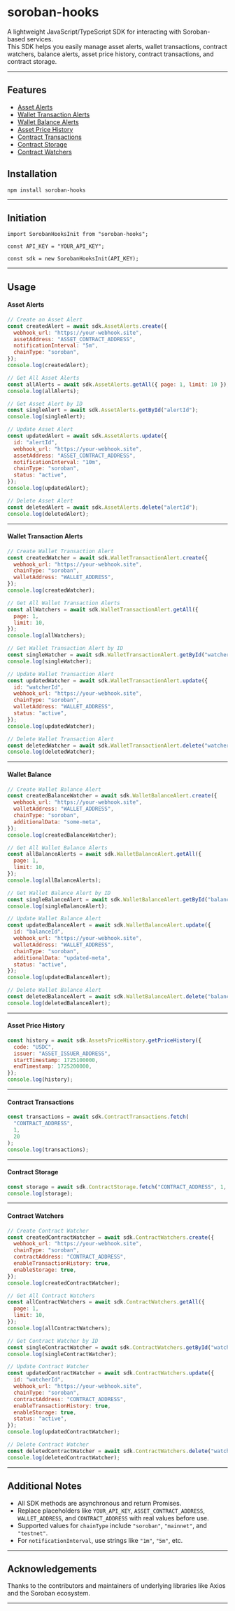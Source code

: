 # soroban-hooks

A lightweight JavaScript/TypeScript SDK for interacting with Soroban-based services.  
This SDK helps you easily manage asset alerts, wallet transactions, contract watchers, balance alerts, asset price history, contract transactions, and contract storage.

---

## Features

- [Asset Alerts](#asset-alerts)
- [Wallet Transaction Alerts](#wallet-transaction-alerts)
- [Wallet Balance Alerts](#wallet-balance-alerts)
- [Asset Price History](#asset-price-history)
- [Contract Transactions](#contract-transactions)
- [Contract Storage](#contract-storage)
- [Contract Watchers](#contract-watchers)

## Installation

```
npm install soroban-hooks
```

---

## Initiation

```
import SorobanHooksInit from "soroban-hooks";

const API_KEY = "YOUR_API_KEY";

const sdk = new SorobanHooksInit(API_KEY);
```

---

## Usage

<div id="asset-alerts"></div>

#### Asset Alerts

```javascript
// Create an Asset Alert
const createdAlert = await sdk.AssetAlerts.create({
  webhook_url: "https://your-webhook.site",
  assetAddress: "ASSET_CONTRACT_ADDRESS",
  notificationInterval: "5m",
  chainType: "soroban",
});
console.log(createdAlert);
```

```javascript
// Get All Asset Alerts
const allAlerts = await sdk.AssetAlerts.getAll({ page: 1, limit: 10 });
console.log(allAlerts);
```

```javascript
// Get Asset Alert by ID
const singleAlert = await sdk.AssetAlerts.getById("alertId");
console.log(singleAlert);
```

```javascript
// Update Asset Alert
const updatedAlert = await sdk.AssetAlerts.update({
  id: "alertId",
  webhook_url: "https://your-webhook.site",
  assetAddress: "ASSET_CONTRACT_ADDRESS",
  notificationInterval: "10m",
  chainType: "soroban",
  status: "active",
});
console.log(updatedAlert);
```

```javascript
// Delete Asset Alert
const deletedAlert = await sdk.AssetAlerts.delete("alertId");
console.log(deletedAlert);
```

---

#### Wallet Transaction Alerts

<div id="wallet-transaction-alerts"></div>

```javascript
// Create Wallet Transaction Alert
const createdWatcher = await sdk.WalletTransactionAlert.create({
  webhook_url: "https://your-webhook.site",
  chainType: "soroban",
  walletAddress: "WALLET_ADDRESS",
});
console.log(createdWatcher);
```

```javascript
// Get All Wallet Transaction Alerts
const allWatchers = await sdk.WalletTransactionAlert.getAll({
  page: 1,
  limit: 10,
});
console.log(allWatchers);
```

```javascript
// Get Wallet Transaction Alert by ID
const singleWatcher = await sdk.WalletTransactionAlert.getById("watcherId");
console.log(singleWatcher);
```

```javascript
// Update Wallet Transaction Alert
const updatedWatcher = await sdk.WalletTransactionAlert.update({
  id: "watcherId",
  webhook_url: "https://your-webhook.site",
  chainType: "soroban",
  walletAddress: "WALLET_ADDRESS",
  status: "active",
});
console.log(updatedWatcher);

// Delete Wallet Transaction Alert
const deletedWatcher = await sdk.WalletTransactionAlert.delete("watcherId");
console.log(deletedWatcher);
```

---

#### Wallet Balance

<div id="wallet-balance-alerts"></div>

```javascript
// Create Wallet Balance Alert
const createdBalanceWatcher = await sdk.WalletBalanceAlert.create({
  webhook_url: "https://your-webhook.site",
  walletAddress: "WALLET_ADDRESS",
  chainType: "soroban",
  additionalData: "some-meta",
});
console.log(createdBalanceWatcher);

// Get All Wallet Balance Alerts
const allBalanceAlerts = await sdk.WalletBalanceAlert.getAll({
  page: 1,
  limit: 10,
});
console.log(allBalanceAlerts);

// Get Wallet Balance Alert by ID
const singleBalanceAlert = await sdk.WalletBalanceAlert.getById("balanceId");
console.log(singleBalanceAlert);

// Update Wallet Balance Alert
const updatedBalanceAlert = await sdk.WalletBalanceAlert.update({
  id: "balanceId",
  webhook_url: "https://your-webhook.site",
  walletAddress: "WALLET_ADDRESS",
  chainType: "soroban",
  additionalData: "updated-meta",
  status: "active",
});
console.log(updatedBalanceAlert);

// Delete Wallet Balance Alert
const deletedBalanceAlert = await sdk.WalletBalanceAlert.delete("balanceId");
console.log(deletedBalanceAlert);
```

---

#### Asset Price History

<div id="asset-price-history"></div>

```javascript
const history = await sdk.AssetsPriceHistory.getPriceHistory({
  code: "USDC",
  issuer: "ASSET_ISSUER_ADDRESS",
  startTimestamp: 1725100000,
  endTimestamp: 1725200000,
});
console.log(history);
```

---

#### Contract Transactions

<div id="contract-transactions"></div>

```javascript
const transactions = await sdk.ContractTransactions.fetch(
  "CONTRACT_ADDRESS",
  1,
  20
);
console.log(transactions);
```

---

#### Contract Storage

<div id="contract-storage"></div>

```javascript
const storage = await sdk.ContractStorage.fetch("CONTRACT_ADDRESS", 1, 20);
console.log(storage);
```

---

#### Contract Watchers

<div id="contract-watchers"></div>

```javascript
// Create Contract Watcher
const createdContractWatcher = await sdk.ContractWatchers.create({
  webhook_url: "https://your-webhook.site",
  chainType: "soroban",
  contractAddress: "CONTRACT_ADDRESS",
  enableTransactionHistory: true,
  enableStorage: true,
});
console.log(createdContractWatcher);

// Get All Contract Watchers
const allContractWatchers = await sdk.ContractWatchers.getAll({
  page: 1,
  limit: 10,
});
console.log(allContractWatchers);

// Get Contract Watcher by ID
const singleContractWatcher = await sdk.ContractWatchers.getById("watcherId");
console.log(singleContractWatcher);

// Update Contract Watcher
const updatedContractWatcher = await sdk.ContractWatchers.update({
  id: "watcherId",
  webhook_url: "https://your-webhook.site",
  chainType: "soroban",
  contractAddress: "CONTRACT_ADDRESS",
  enableTransactionHistory: true,
  enableStorage: true,
  status: "active",
});
console.log(updatedContractWatcher);

// Delete Contract Watcher
const deletedContractWatcher = await sdk.ContractWatchers.delete("watcherId");
console.log(deletedContractWatcher);
```

---

## Additional Notes

- All SDK methods are asynchronous and return Promises.
- Replace placeholders like `YOUR_API_KEY`, `ASSET_CONTRACT_ADDRESS`, `WALLET_ADDRESS`, and `CONTRACT_ADDRESS` with real values before use.
- Supported values for `chainType` include `"soroban"`, `"mainnet"`, and `"testnet"`.
- For `notificationInterval`, use strings like `"1m"`, `"5m"`, etc.

---

## Acknowledgements

Thanks to the contributors and maintainers of underlying libraries like Axios and the Soroban ecosystem.

---

```

```
